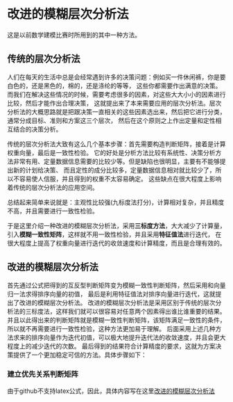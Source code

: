 # 改进的模糊层次分析法
这是以前数学建模比赛时所用到的其中一种方法。

## 传统的层次分析法
人们在每天的生活中总是会经常遇到许多的决策问题：例如买一件休闲裤，你是要白色的，还是黑色的，棉的，还是涤纶的等等，
这些你都需要作出满意的决策。而我们在解决这些情况的时候，需要考虑很多的因素，对这些大大小小的因素进行比较，然后才能作出合理决策，
这就提出来了本来需要应用的层次分析法。层次分析法的大概思路就是把跟决策一直相关的这些因素选出来，然后把它进行分类，通常分成目标、准则和方案这三个层次，
然后在这个原则之上作出定量和定性相互结合的决策分析。

传统的层次分析法大致有这么几个基本步骤：首先需要构造判断矩阵，接着是计算权重向量，最后是一致性检验。
它的好处是分析方法比较有系统性、决策分析方法非常有用、定量数据信息需要的比较少等。但是缺陷也很明显，主要有不能够提出新的计划给决策、
而且定性的成分比较多，定量数据信息相对就比较少了，所以不容易使人信服，并且得到的权重不太容易确定。
这些缺点在很大程度上影响着传统的层次分析法的应用空间。

总结起来简单来说就是：主观性比较强(九标度法打分)，计算相对复杂，并且精度不高，并且需要进行一致性检验。

于是这里介绍一种改进的模糊层次分析法，采用**三标度方法**，大大减少了计算量，引入**模糊一致性矩阵**，这样就不用一致性检验，并且采用**特征值法**进行迭代，
在很大程度上提高了权重向量进行迭代的收敛速度和计算精度，而且是合理有效的。

## 改进的模糊层次分析法
首先通过公式把得到的互反型判断矩阵变为模糊一致性判断矩阵，然后采用和向量归一法求得排序向量的初值，
最后是利用特征值法对排序向量进行迭代，这就提出了改进的模糊层次分析法。
改进的模糊层次分析法是采用区别于传统的层次分析法的三标度法，这样我们就可以很容易对任意两个因素得出谁比谁重要的结果。
并且以此得出来的判断矩阵就是模糊一致性判断矩阵，该矩阵满足一致性的条件，所以就不再需要进行一致性检验，这种方法更加易于理解。
后面采用上述几种方法求来的排序向量作为迭代初值，可以极大地提升迭代法的收敛速度，并且会更大程度上的减少迭代的次数。
最后得到的结果符合计算精度的要求，这就为方案决策提供了一个更加稳定可信的方法。具体步骤如下：

### 建立优先关系判断矩阵
由于github不支持latex公式，因此，具体内容写在这里[改进的模糊层次分析法](https://www.zybuluo.com/notmylove/note/1503606)
